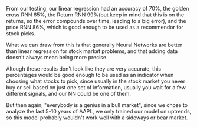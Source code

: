 From our testing, our linear regression had an accuracy of 70%, the golden cross RNN 65%, the Return RNN 99%(but keep in mind that this is on the returns, so the error compounds over time, leading to a big error), and the price RNN 86%, which is good enough to be used as a recommendor for stock picks.

What we can draw from this is that generally Neural Networks are better than linear regression for stock market problems, and that adding data doesn't always mean being more precise.

Altough these results don't look like they are very accurate, this percentages would be good enough to be used as an indicator when choosing what stocks to pick, since usually in the stock market you never buy or sell based on just one set of information, usually you wait for a few different signals, and our NN could be one of them.

But then again, "everybody is a genius in a bull market", since we chose to analyze the last 5-10 years of AAPL, we only trained our model on uptrends, so this model probably wouldn't work well with a sideways or bear market.
